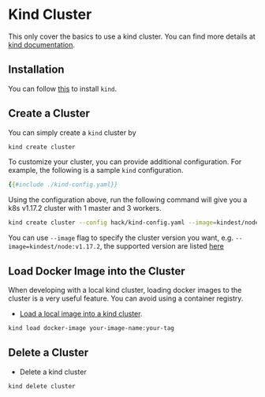 # Kind Cluster

This only cover the basics to use a kind cluster. You can find more details at
[kind documentation](https://kind.sigs.k8s.io/).

## Installation

You can follow [this](https://kind.sigs.k8s.io/#installation-and-usage) to
install `kind`.

## Create a Cluster

You can simply create a `kind` cluster by

```bash
kind create cluster
```

To customize your cluster, you can provide additional configuration.
For example, the following is a sample `kind` configuration.

```yaml
{{#include ./kind-config.yaml}}
```

Using the configuration above, run the following command will give you a k8s
v1.17.2 cluster with 1 master and 3 workers.

```bash
kind create cluster --config hack/kind-config.yaml --image=kindest/node:v1.17.2
```

You can use `--image` flag to specify the cluster version you want, e.g.
`--image=kindest/node:v1.17.2`, the supported version are listed
[here](https://hub.docker.com/r/kindest/node/tags)

## Load Docker Image into the Cluster

When developing with a local kind cluster, loading docker images to the cluster
is a very useful feature. You can avoid using a container registry.

- [Load a local image into a kind cluster](https://kind.sigs.k8s.io/docs/user/quick-start/#loading-an-image-into-your-cluster).

```bash
kind load docker-image your-image-name:your-tag
```

## Delete a Cluster

- Delete a kind cluster
```bash
kind delete cluster
```
